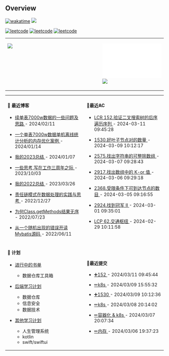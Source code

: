 
## Overview

[![wakatime](https://wakatime.com/badge/user/78591c59-95d5-4479-b2fc-988c35f31d59.svg)](https://wakatime.com/@78591c59-95d5-4479-b2fc-988c35f31d59) ![](https://gpvc.arturio.dev/0xcaffebabe)

[![leetcode](https://leetcode-badge.ismy.wang/ranking)](https://leetcode.cn/u/0xcaffebabe/) [![leetcode](https://leetcode-badge.ismy.wang/solved)](https://leetcode.cn/u/0xcaffebabe/) [![leetcode](https://leetcode-badge.ismy.wang/ac)](https://leetcode.cn/u/0xcaffebabe/)

<table border="0">
  <tr border="0">

  <td valign="top" width="60%">

  ![](https://github-readme-stats.vercel.app/api/wakatime?username=0xcaffebabe&layout=compact&langs_count=12&theme=dark&range=all_time)

  </td>

  <td valign="top" width="40%">

  ![](https://raw.githubusercontent.com/0xcaffebabe/github-stats/master/generated/overview.svg)
  ![](https://github-profile-summary-cards.vercel.app/api/cards/productive-time?username=0xcaffebabe&theme=github_dark&utcOffset=8)

  </td>
  </tr>

</table>

<table>

<tr>
<td valign="top" width="50%">

#### 📖 最近博客


* <a href="https://0xcaffebabe.github.io/%E5%A4%A7%E6%95%B0%E6%8D%AE/2024/02/11/%E7%BB%AD%E5%8D%95%E8%A1%A87000w%E6%95%B0%E6%8D%AE%E7%9A%84%E4%B8%80%E4%BA%9B%E9%97%AE%E9%A2%98%E5%8F%8A%E6%80%9D%E8%B7%AF.html" target="_blank"> 续单表7000w数据的一些问题及思路 </a> - 2024/02/11 

    
* <a href="https://0xcaffebabe.github.io/%E5%A4%A7%E6%95%B0%E6%8D%AE/2024/01/14/%E4%B8%80%E4%B8%AA%E5%8D%95%E8%A1%A87000w%E6%95%B0%E6%8D%AE%E5%8D%95%E6%9C%BA%E7%A6%BB%E7%BA%BF%E7%BB%9F%E8%AE%A1%E5%88%86%E6%9E%90%E7%9A%84%E5%86%85%E5%AD%98%E4%BC%98%E5%8C%96%E6%A1%88%E4%BE%8B.html" target="_blank"> 一个单表7000w数据单机离线统计分析的内存优化案例 </a> - 2024/01/14 

    
* <a href="https://0xcaffebabe.github.io/%E4%BA%BA%E7%94%9F/2024/01/07/%E6%88%91%E7%9A%842023%E6%80%BB%E7%BB%93.html" target="_blank"> 我的2023总结 </a> - 2024/01/07 

    
* <a href="https://0xcaffebabe.github.io/%E4%BA%BA%E7%94%9F/2023/10/03/%E4%B8%80%E4%BA%9B%E6%80%9D%E8%80%83,%E5%86%99%E5%9C%A8%E5%B7%A5%E4%BD%9C%E4%B8%89%E5%91%A8%E5%B9%B4%E4%B9%8B%E9%99%85.html" target="_blank"> 一些思考,写在工作三周年之际 </a> - 2023/10/03 

    
* <a href="https://0xcaffebabe.github.io/%E4%BA%BA%E7%94%9F/2023/03/26/%E6%88%91%E7%9A%842022%E6%80%BB%E7%BB%93.html" target="_blank"> 我的2022总结 </a> - 2023/03/26 

    
* <a href="https://0xcaffebabe.github.io/%E8%AE%BE%E8%AE%A1%E6%A8%A1%E5%BC%8F/2022/12/27/%E8%B4%A3%E4%BB%BB%E9%93%BE%E6%A8%A1%E5%BC%8F%E5%9C%A8%E6%95%B0%E6%8D%AE%E5%A4%84%E7%90%86%E7%9A%84%E5%AE%9E%E8%B7%B5%E4%B8%8E%E6%80%9D%E8%80%83.html" target="_blank"> 责任链模式在数据处理的实践与思考 </a> - 2022/12/27 

    
* <a href="https://0xcaffebabe.github.io/jvm/2022/07/23/%E4%B8%BA%E4%BD%95Class.getMethods%E7%BB%93%E6%9E%9C%E6%97%A0%E5%BA%8F.html" target="_blank"> 为何Class.getMethods结果无序 </a> - 2022/07/23 

    
* <a href="https://0xcaffebabe.github.io/java/2022/06/11/%E4%BB%8E%E4%B8%80%E4%B8%AA%E9%9A%8F%E6%9C%BA%E5%87%BA%E7%8E%B0%E7%9A%84%E9%94%99%E8%AF%AF%E5%BC%80%E8%AF%BBMybatis%E6%BA%90%E7%A0%81.html" target="_blank"> 从一个随机出现的错误开读Mybatis源码 </a> - 2022/06/11 

        

</td>

<td valign="top" width="50%">

#### 🔋最近AC


  * <a href="https://leetcode.cn/submissions/detail/510246774" target="_blank"> LCR 152.验证二叉搜索树的后序遍历序列 </a> - 2024-03-11 09:45:28 

    
  * <a href="https://leetcode.cn/submissions/detail/509477885" target="_blank"> 1530.好叶子节点对的数量 </a> - 2024-03-09 10:12:17 

    
  * <a href="https://leetcode.cn/submissions/detail/508630050" target="_blank"> 2575.找出字符串的可整除数组 </a> - 2024-03-07 09:28:43 

    
  * <a href="https://leetcode.cn/submissions/detail/508178558" target="_blank"> 2917.找出数组中的 K-or 值 </a> - 2024-03-06 09:29:18 

    
  * <a href="https://leetcode.cn/submissions/detail/507717645" target="_blank"> 2368.受限条件下可到达节点的数目 </a> - 2024-03-05 09:16:55 

    
  * <a href="https://leetcode.cn/submissions/detail/506217607" target="_blank"> 2924.找到冠军 II </a> - 2024-03-01 09:35:01 

    
  * <a href="https://leetcode.cn/submissions/detail/505849166" target="_blank"> LCP 62.交通枢纽 </a> - 2024-02-29 10:11:58 

    

</td>

</tr>

<tr>

<td valign="top" width="50%">

#### 📝 计划

- [进行中的书单](https://github.com/users/0xcaffebabe/projects/4)
  - 数据仓库工具箱


- [后端学习计划](https://github.com/users/0xcaffebabe/projects/1)
  - 数据仓库
  - 信息安全
  - 数据技术


- [其他学习计划](https://github.com/users/0xcaffebabe/projects/3)
  - 人生管理系统
  - kotlin
  - swift/swiftui


<td>

#### 🌴最近提交


  * <a href="https://github.com/0xcaffebabe/leetcode/commit/bc069dab27445430a403b44bfd92d85b5e2e1d69" target="_blank"> ➕152 </a> - 2024/03/11 09:45:44 

    
  * <a href="https://github.com/0xcaffebabe/note/commit/1908b97a3d7d04ddb1c5d9499ec77b9fcc2e462d" target="_blank"> ✏k8s </a> - 2024/03/09 15:55:32 

    
  * <a href="https://github.com/0xcaffebabe/leetcode/commit/86a83c607078581966a36528a8b0a9dd4c5c3bec" target="_blank"> ➕1530 </a> - 2024/03/09 10:12:36 

    
  * <a href="https://github.com/0xcaffebabe/note/commit/231481cb2b425bc06ad170361a01ac20c4319da2" target="_blank"> ✏k8s </a> - 2024/03/08 20:14:02 

    
  * <a href="https://github.com/0xcaffebabe/note/commit/dccd2fb3946bf2797a63da6f122854483ebb779d" target="_blank"> ✏容器化 & k8s </a> - 2024/03/07 20:07:34 

    
  * <a href="https://github.com/0xcaffebabe/note/commit/bdca4f9b5eda90cddd3fca3de7789732339e98db" target="_blank"> ✏内存 </a> - 2024/03/06 19:37:23 

    

</td>

</tr>

</table>

